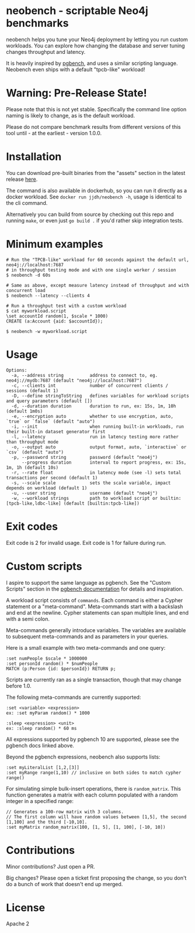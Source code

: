 # neobench - scriptable Neo4j benchmarks

neobench helps you tune your Neo4j deployment by letting you run custom workloads. 
You can explore how changing the database and server tuning changes throughput and latency.

It is heavily inspired by [pgbench](https://www.postgresql.org/docs/10/pgbench.html), and uses a similar scripting language.
Neobench even ships with a default "tpcb-like" workload!

# Warning: Pre-Release State!

Please note that this is not yet stable. 
Specifically the command line option naming is likely to change, as is the default workload.

Please do not compare benchmark results from different versions of this tool until - at the earliest - version 1.0.0.

# Installation

You can download pre-built binaries from the "assets" section in the latest release [here](https://github.com/jakewins/neobench/releases).

The command is also available in dockerhub, so you can run it directly as a docker workload.
See `docker run jjdh/neobench -h`, usage is identical to the cli command.

Alternatively you can build from source by checking out this repo and running `make`, or even just `go build .` if you'd rather skip integration tests.

# Minimum examples

    # Run the "TPCB-like" workload for 60 seconds against the default url, neo4j://localhost:7687
    # in throughput testing mode and with one single worker / session
    $ neobench -d 60s
    
    # Same as above, except measure latency instead of throughput and with concurrent load
    $ neobench --latency --clients 4
    
    # Run a throughput test with a custom workload
    $ cat myworkload.script
    \set accountId random(1, $scale * 1000)
    CREATE (a:Account {aid: $accountId});
    
    $ neobench -w myworkload.script 

# Usage

```
Options:
  -a, --address string          address to connect to, eg. neo4j://mydb:7687 (default "neo4j://localhost:7687")
  -c, --clients int             number of concurrent clients / sessions (default 1)
  -D, --define stringToString   defines variables for workload scripts and query parameters (default [])
  -d, --duration duration       duration to run, ex: 15s, 1m, 10h (default 1m0s)
  -e, --encryption auto         whether to use encryption, auto, `true` or `false` (default "auto")
  -i, --init                    when running built-in workloads, run their built-in dataset generator first
  -l, --latency                 run in latency testing more rather than throughput mode
  -o, --output auto             output format, auto, `interactive` or `csv` (default "auto")
  -p, --password string         password (default "neo4j")
      --progress duration       interval to report progress, ex: 15s, 1m, 1h (default 10s)
  -r, --rate float              in latency mode (see -l) sets total transactions per second (default 1)
  -s, --scale scale             sets the scale variable, impact depends on workload (default 1)
  -u, --user string             username (default "neo4j")
  -w, --workload strings        path to workload script or builtin:[tpcb-like,ldbc-like] (default [builtin:tpcb-like])
```

# Exit codes

Exit code is 2 for invalid usage.
Exit code is 1 for failure during run. 

# Custom scripts

I aspire to support the same language as pgbench. 
See the "Custom Scripts" section in the [pgbench documentation](https://www.postgresql.org/docs/10/pgbench.html) for details and inspiration.

A workload script consists of `commands`. 
Each command is either a Cypher statement or a "meta-command".
Meta-commands start with a backslash and end at the newline.
Cypher statements can span multiple lines, and end with a semi colon.

Meta-commands generally introduce variables. 
The variables are available to subsequent meta-commands and as parameters in your queries. 

Here is a small example with two meta-commands and one query:

    :set numPeople $scale * 1000000
    :set personId random() * $numPeople
    MATCH (p:Person {id: $personId}) RETURN p;

Scripts are currently ran as a single transaction, though that may change before 1.0.

The following meta-commands are currently supported:

    :set <variable> <expression>
    ex: :set myParam random() * 1000
    
    :sleep <expression> <unit>
    ex: :sleep random() * 60 ms

All expressions supported by pgbench 10 are supported, please see the pgbench docs linked above.

Beyond the pgbench expressions, neobench also supports lists:

    :set myLiteralList [1,2,[3]]
    :set myRange range(1,10) // inclusive on both sides to match cypher range()

For simulating simple bulk-insert operations, there is `random_matrix`.
This function generates a matrix with each column populated with a random integer in a specified range:

    // Generates a 100-row matrix with 3 columns.
    // The first column will have random values between [1,5], the second [1,100] and the third [-10,10].
    :set myMatrix random_matrix(100, [1, 5], [1, 100], [-10, 10])

# Contributions

Minor contributions? Just open a PR. 

Big changes? Please open a ticket first proposing the change, so you don't do a bunch of work that doesn't end up merged.
  
# License

Apache 2
